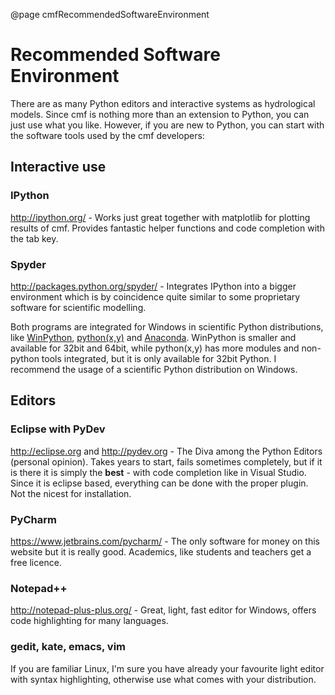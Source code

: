 @page cmfRecommendedSoftwareEnvironment

# Recommended Software Environment

There are as many Python editors and interactive systems as hydrological
models. Since cmf is nothing more than an extension to Python, you can
just use what you like. However, if you are new to Python, you can start
with the software tools used by the cmf developers:

## Interactive use

### IPython

<http://ipython.org/> - Works just great together with matplotlib for
plotting results of cmf. Provides fantastic helper functions and code
completion with the tab key.

### Spyder

<http://packages.python.org/spyder/> - Integrates IPython into a bigger
environment which is by coincidence quite similar to some proprietary
software for scientific modelling.

Both programs are integrated for Windows in scientific Python
distributions, like [WinPython](http://code.google.com/p/winpython/),
[python(x,y)](https://code.google.com/p/pythonxy/) and
[Anaconda](https://www.continuum.io/downloads). WinPython is smaller
and available for 32bit and 64bit, while python(x,y) has more modules
and non-python tools integrated, but it is only available for 32bit
Python. I recommend the usage of a scientific Python distribution on
Windows.

## Editors

### Eclipse with PyDev

<http://eclipse.org> and <http://pydev.org> - The Diva among the Python
Editors (personal opinion). Takes years to start, fails sometimes
completely, but if it is there it is simply the **best** - with code
completion like in Visual Studio. Since it is eclipse based, everything
can be done with the proper plugin. Not the nicest for installation.

### PyCharm

<https://www.jetbrains.com/pycharm/> - The only software for money on
this website but it is really good. Academics, like students and
teachers get a free licence.

### Notepad++

<http://notepad-plus-plus.org/> - Great, light, fast editor for Windows,
offers code highlighting for many languages.

### gedit, kate, emacs, vim

If you are familiar Linux, I'm sure you have already your favourite
light editor with syntax highlighting, otherwise use what comes with
your distribution.


